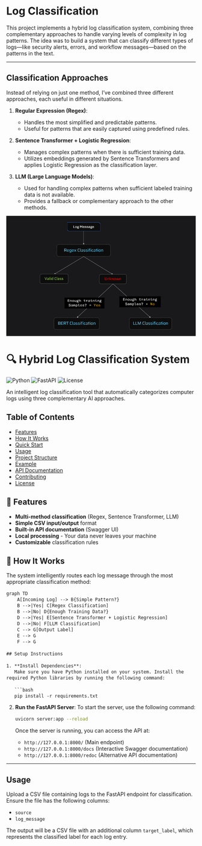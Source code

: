 
# Log Classification 

This project implements a hybrid log classification system, combining three complementary approaches to handle varying levels of complexity in log patterns. The idea was to build a system that can classify different types of logs—like security alerts, errors, and workflow messages—based on the patterns in the text.

---

## Classification Approaches
Instead of relying on just one method, I’ve combined three different approaches, each useful in different situations. 
1. **Regular Expression (Regex)**:
   - Handles the most simplified and predictable patterns.
   - Useful for patterns that are easily captured using predefined rules.

2. **Sentence Transformer + Logistic Regression**:
   - Manages complex patterns when there is sufficient training data.
   - Utilizes embeddings generated by Sentence Transformers and applies Logistic Regression as the classification layer.

3. **LLM (Large Language Models)**:
   - Used for handling complex patterns when sufficient labeled training data is not available.
   - Provides a fallback or complementary approach to the other methods.

![architecture](resources/arch.png)
# 🔍 Hybrid Log Classification System

![Python](https://img.shields.io/badge/python-3.7%2B-blue)
![FastAPI](https://img.shields.io/badge/FastAPI-0.68.0-green)
![License](https://img.shields.io/badge/license-MIT-orange)

An intelligent log classification tool that automatically categorizes computer logs using three complementary AI approaches.

## Table of Contents
- [Features](#-features)
- [How It Works](#-how-it-works)
- [Quick Start](#-quick-start)
- [Usage](#-usage)
- [Project Structure](#-project-structure)
- [Example](#-example)
- [API Documentation](#-api-documentation)
- [Contributing](#-contributing)
- [License](#-license)

## 🌟 Features

- **Multi-method classification** (Regex, Sentence Transformer, LLM)
- **Simple CSV input/output** format
- **Built-in API documentation** (Swagger UI)
- **Local processing** - Your data never leaves your machine
- **Customizable** classification rules

## 🧠 How It Works

The system intelligently routes each log message through the most appropriate classification method:

```mermaid
graph TD
    A[Incoming Log] --> B{Simple Pattern?}
    B -->|Yes| C[Regex Classification]
    B -->|No| D{Enough Training Data?}
    D -->|Yes| E[Sentence Transformer + Logistic Regression]
    D -->|No| F[LLM Classification]
    C --> G[Output Label]
    E --> G
    F --> G

## Setup Instructions

1. **Install Dependencies**:
   Make sure you have Python installed on your system. Install the required Python libraries by running the following command:

   ```bash
   pip install -r requirements.txt
   ```

2. **Run the FastAPI Server**:
   To start the server, use the following command:

   ```bash
   uvicorn server:app --reload
   ```

   Once the server is running, you can access the API at:
   - `http://127.0.0.1:8000/` (Main endpoint)
   - `http://127.0.0.1:8000/docs` (Interactive Swagger documentation)
   - `http://127.0.0.1:8000/redoc` (Alternative API documentation)

---

## Usage

Upload a CSV file containing logs to the FastAPI endpoint for classification. Ensure the file has the following columns:
- `source`
- `log_message`

The output will be a CSV file with an additional column `target_label`, which represents the classified label for each log entry.
